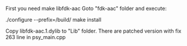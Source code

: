 First you need make libfdk-aac
Goto "fdk-aac" folder and execute:

./configure --prefix=/build/
make install

Copy libfdk-aac.1.dylib to "Lib" folder.
There are patched version with fix 263 line in  psy_main.cpp
